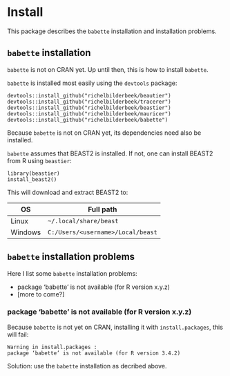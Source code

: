 # Install

This package describes the `babette` installation and installation problems.

## `babette` installation

`babette` is not on CRAN yet. Up until then, this is how to install `babette`.

`babette` is installed most easily using the `devtools` package:

```
devtools::install_github("richelbilderbeek/beautier")
devtools::install_github("richelbilderbeek/tracerer")
devtools::install_github("richelbilderbeek/beastier")
devtools::install_github("richelbilderbeek/mauricer")
devtools::install_github("richelbilderbeek/babette")
```

Because `babette` is not on CRAN yet, its dependencies need also be installed.

`babette` assumes that BEAST2 is installed. If not, one can install BEAST2 from R using `beastier`:

```{r}
library(beastier)
install_beast2()
```

This will download and extract BEAST2 to:

OS|Full path
---|---
Linux|`~/.local/share/beast`
Windows|`C:/Users/<username>/Local/beast`

## `babette` installation problems

Here I list some `babette` installation problems:

 * package ‘babette’ is not available (for R version x.y.z)
 * [more to come?]

### package ‘babette’ is not available (for R version x.y.z)

Because `babette` is not yet on CRAN, installing it with `install.packages`, this will fail:

```
Warning in install.packages :
package ‘babette’ is not available (for R version 3.4.2)
```

Solution: use the `babette` installation as decribed above.
